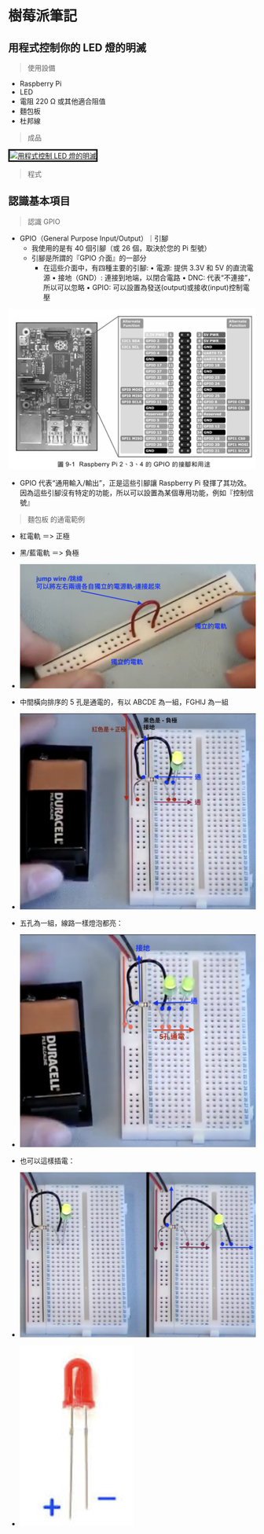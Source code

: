 # 樹莓派筆記

## 用程式控制你的 LED 燈的明滅

> 使用設備

- Raspberry Pi
- LED
- 電阻 220 Ω 或其他適合阻值
- 麵包板
- 杜邦線

> 成品

<a href="https://youtu.be/uKKZ77XTWO0" target="_blank"><img src="https://i9.ytimg.com/vi_webp/uKKZ77XTWO0/mq2.webp?sqp=CJDKnrUG-oaymwEmCMACELQB8quKqQMa8AEB-AH-CYAC0AWKAgwIABABGGQgZChkMA8=&rs=AOn4CLBy1NF1M3Gjk0hSBU_fAJ94YkwQ3A" alt="用程式控制 LED 燈的明滅" width="300" height="240" border="3px" /></a>

> 程式

## 認識基本項目

> 認識 GPIO

- GPIO（General Purpose Input/Output）｜引腳
  - 我使用的是有 40 個引腳（或 26 個，取決於您的 Pi 型號）
  - 引腳是所謂的『GPIO 介面』的一部分
    - 在這些介面中，有四種主要的引腳:
      • 電源: 提供 3.3V 和 5V 的直流電源
      • 接地（GND）: 連接到地端，以閉合電路
      • DNC: 代表“不連接”，所以可以忽略
      • GPIO: 可以設置為發送(output)或接收(input)控制電壓

![GPIO](images/gpio.png)

- GPIO 代表“通用輸入/輸出”，正是這些引腳讓 Raspberry Pi 發揮了其功效。因為這些引腳沒有特定的功能，所以可以設置為某個專用功能，例如『控制信號』

> 麵包板 的通電範例

- 紅電軌 ＝> 正極
- 黑/藍電軌 ＝> 負極
- ![麵包板](images/breadboard_01.png)

- 中間橫向排序的 5 孔是通電的，有以 ABCDE 為一組，FGHIJ 為一組
- ![麵包板](images/breadboard_02.png)
- 五孔為一組，線路一樣燈泡都亮：
- ![麵包板](images/breadboard_03.png)
- 也可以這樣插電：
- ![麵包板](images/breadboard_04.png)

- ![LED燈](images/長腳正與短腳負.png)
